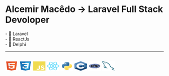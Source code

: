 <h1>Alcemir Macêdo -> Laravel Full Stack Devoloper</h1>
- 👋 Laravel<br/>
- 👀 ReactJs<br/>
- 🌱 Delphi<br/>

<hr>

<div style="display: inline_block"><br>  
  <img alt="HTML" height="30" width="40" src="https://raw.githubusercontent.com/devicons/devicon/master/icons/html5/html5-original.svg">
  <img alt="CSS" height="30" width="40" src="https://raw.githubusercontent.com/devicons/devicon/master/icons/css3/css3-original.svg">
  <img alt="Js" height="30" width="40" src="https://raw.githubusercontent.com/devicons/devicon/master/icons/javascript/javascript-plain.svg">
  <img alt="React" height="30" width="40" src="https://raw.githubusercontent.com/devicons/devicon/master/icons/react/react-original.svg">
  <img alt="Python" height="30" width="40" src="https://raw.githubusercontent.com/devicons/devicon/master/icons/python/python-original.svg">
  <img alt="C#" height="30" width="40" src="https://github.com/AlcemirMacedo/AlcemirMacedo/blob/main/c.svg">
  <img alt="PHP" height="30" width="40" src="https://github.com/AlcemirMacedo/AlcemirMacedo/blob/main/php.svg">
  <img alt="Mysql" height="30" width="40" src="https://github.com/AlcemirMacedo/AlcemirMacedo/blob/main/mysql-6.svg">
</div>
  
  
